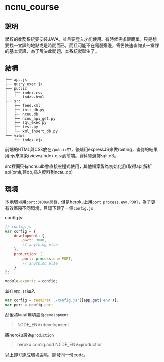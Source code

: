 # ncnu_course

## 說明

學校的教務系統要安裝JAVA，並且要登入才能使用。有時候需求很簡單，只是想要找一堂課的地點或是時間而已，而且可能不在電腦旁邊，需要快速查詢某一堂課的基本資訊，為了解決此問題，本系統就誕生了。

## 結構

```
├── app.js
├── quary_exec.js
├── public
│   ├── index.css
│   └── index.html
├── src
│   ├── feed.xml
│   ├── init_db.py
│   ├── ncnu.db
│   ├── ncnu_api_get.py
│   ├── sql_exec.py
│   ├── test.py
│   └── xml_insert_db.py
└── views
    └── index.ejs
```

前端的HTML與CSS放在`/public`中，後端用expressJS來做routing，查詢的結果用ejs來渲染(views/index.ejs)到前端。資料庫選擇sqlite3。

src裡面只有ncnu.db會直接被程式使用，其他檔案皆為初始化用(取得api,解析api(xml),建db,插入資料到ncnu.db)

## 環境

本地環境用`port:3000來開發`，但是heroku上用`port:process.env.PORT`，為了更有效區隔不同環境，目錄下建了一個`config.js`

config.js:

```javascript
// config.js
var config = {
    development: {
        port: 3000,
        // anything else
    },
    production: {
        port: process.env.PORT,
        // anything else
    }
};

module.exports = config;
```

並在`app.js`加入

```javascript
var config = require('./config.js')[app.get('env')];
var port = config.port
```

然後將local環境設為`development`

> NODE_ENV=development

將heroku設為`production`

> heroku config:add NODE_ENV=production

以上即可達成環境區隔，開發同一份code。
